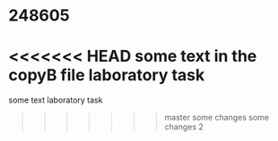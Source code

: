 # 248605
<<<<<<< HEAD
some text in the copyB file laboratory task
=======
some text laboratory task
>>>>>>> master
some changes
some changes 2
